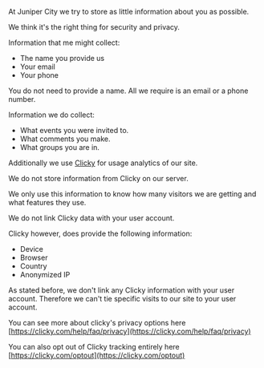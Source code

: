 At Juniper City we try to store as little information about you as possible. 

We think it's the right thing for security and privacy.

Information that me might collect:
* The name you provide us
* Your email
* Your phone

You do not need to provide a name. All we require is an email or a phone number.

Information we do collect:
* What events you were invited to.
* What comments you make.
* What groups you are in.


Additionally we use [Clicky](https://clicky.com) for usage analytics of our site. 

We do not store information from Clicky on our server. 

We only use this information to know how many visitors we are getting and what features they use. 

We do not link Clicky data with your user account. 

Clicky however, does provide the following information:
* Device
* Browser
* Country
* Anonymized IP

As stated before, we don't link any Clicky information with your user account. Therefore we can't tie specific visits to our site to your user account. 

You can see more about clicky's privacy options here [https://clicky.com/help/faq/privacy](https://clicky.com/help/faq/privacy)

You can also opt out of Clicky tracking entirely here [https://clicky.com/optout](https://clicky.com/optout)
